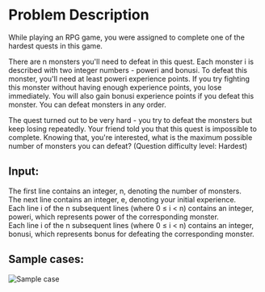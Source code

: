 # Problem Description

While playing an RPG game, you were assigned to complete one of the hardest quests in this game.

There are n monsters you'll need to defeat in this quest. Each monster i is described with two integer
numbers - poweri and bonusi. To defeat this monster, you'll need at least poweri experience points. If
you try fighting this monster without having enough experience points, you lose immediately. You will
also gain bonusi experience points if you defeat this monster. You can defeat monsters in any order.

The quest turned out to be very hard - you try to defeat the monsters but keep losing repeatedly. Your
friend told you that this quest is impossible to complete. Knowing that, you're interested, what is the maximum possible number of monsters you can defeat? (Question difficulty level: Hardest)

## Input:

The first line contains an integer, n, denoting the number of monsters. <br>
The next line contains an integer, e, denoting your initial experience. <br>
Each line i of the n subsequent lines (where 0 ≤ i < n) contains an integer, poweri, which represents
power of the corresponding monster. <br>
Each line i of the n subsequent lines (where 0 ≤ i < n) contains an integer, bonusi, which represents
bonus for defeating the corresponding monster. <br>

## Sample cases:

![Sample case](./Fwd-Infosys.png)
